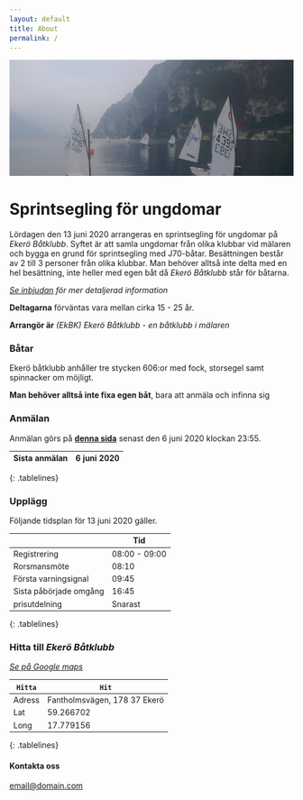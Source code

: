 ```yaml
---
layout: default
title: About
permalink: /
---
```

<style>
.tablelines table, .tablelines td, .tablelines th {
        border: 1px solid black;
        }
</style>

![alt text](/images/garda.png "Gardasjön")

# Sprintsegling för ungdomar
Lördagen den 13 juni 2020 arrangeras en sprintsegling för ungdomar på *Ekerö Båtklubb*. Syftet är att samla ungdomar från olika klubbar vid mälaren och bygga en grund för sprintsegling med J70-båtar.
Besättningen består av 2 till 3 personer från olika klubbar. Man behöver alltså inte delta med en hel besättning, inte heller med egen båt då *Ekerö Båtklubb* står för båtarna.

[*Se inbjudan*](/_posts/Inbjudan) *för mer detaljerad information*

**Deltagarna** förväntas vara mellan cirka 15 - 25 år.

**Arrangör är**
*(EkBK) Ekerö Båtklubb - en båtklubb i mälaren*


### Båtar
Ekerö båtklubb anhåller tre stycken 606:or med fock, storsegel samt spinnacker om möjligt.

**Man behöver alltså inte fixa egen båt**, bara att anmäla och infinna sig

### Anmälan
Anmälan görs på **[denna sida](/anmalan)**
senast den 6 juni 2020 klockan 23:55.

|Sista anmälan | 6 juni 2020 |
|--------------|-------------|
{: .tablelines}

### Upplägg
Följande tidsplan för 13 juni 2020 gäller.

|                           |Tid            |
|---------------------------|---------------|
| Registrering              | 08:00 - 09:00 |
| Rorsmansmöte              | 08:10         |
| Första varningsignal      | 09:45         |
| Sista påbörjade omgång    | 16:45         |
| prisutdelning             | Snarast       |
{: .tablelines}

### Hitta till *Ekerö Båtklubb*
[*Se på Google maps*](https://www.google.com/maps/place/Eker%C3%B6+B%C3%A5tklubb/@59.2667027,17.7786075,19z/data=!4m5!3m4!1s0x465f7363b2d89bd5:0x28df1a2204b29069!8m2!3d59.2666787!4d17.7789856)

|`Hitta`       | `Hit`                          |
|--------------|--------------------------------|
|Adress        | Fantholmsvägen, 178 37 Ekerö   |
|Lat           | 59.266702                      |
|Long          | 17.779156                      |
{: .tablelines}

#### Kontakta oss

[email@domain.com](mailto:email@domain.com)
